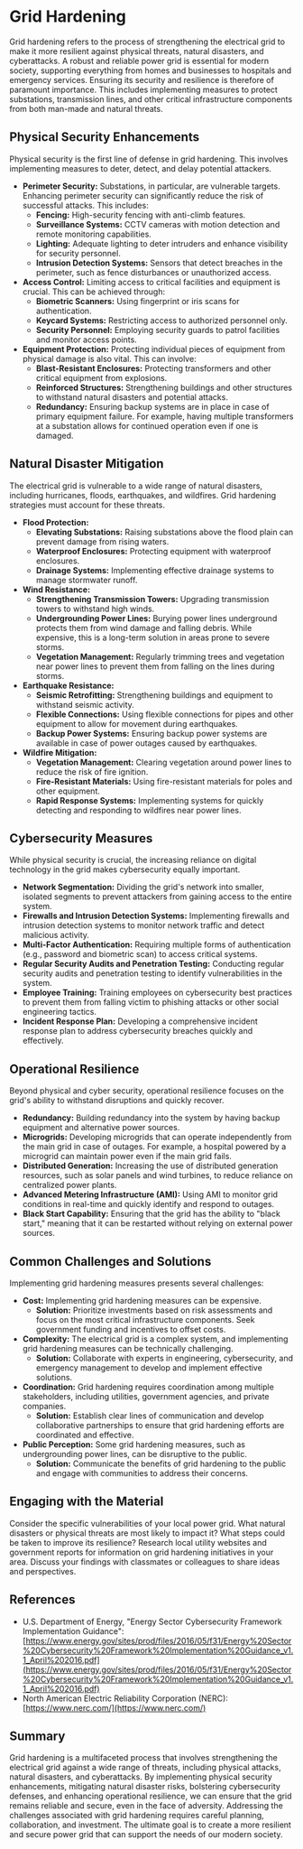 # Grid Hardening

Grid hardening refers to the process of strengthening the electrical grid to make it more resilient against physical threats, natural disasters, and cyberattacks. A robust and reliable power grid is essential for modern society, supporting everything from homes and businesses to hospitals and emergency services. Ensuring its security and resilience is therefore of paramount importance. This includes implementing measures to protect substations, transmission lines, and other critical infrastructure components from both man-made and natural threats.

## Physical Security Enhancements

Physical security is the first line of defense in grid hardening. This involves implementing measures to deter, detect, and delay potential attackers.

*   **Perimeter Security:** Substations, in particular, are vulnerable targets. Enhancing perimeter security can significantly reduce the risk of successful attacks. This includes:
    *   **Fencing:** High-security fencing with anti-climb features.
    *   **Surveillance Systems:** CCTV cameras with motion detection and remote monitoring capabilities.
    *   **Lighting:** Adequate lighting to deter intruders and enhance visibility for security personnel.
    *   **Intrusion Detection Systems:** Sensors that detect breaches in the perimeter, such as fence disturbances or unauthorized access.
*   **Access Control:** Limiting access to critical facilities and equipment is crucial. This can be achieved through:
    *   **Biometric Scanners:** Using fingerprint or iris scans for authentication.
    *   **Keycard Systems:** Restricting access to authorized personnel only.
    *   **Security Personnel:** Employing security guards to patrol facilities and monitor access points.
*   **Equipment Protection:** Protecting individual pieces of equipment from physical damage is also vital. This can involve:
    *   **Blast-Resistant Enclosures:** Protecting transformers and other critical equipment from explosions.
    *   **Reinforced Structures:** Strengthening buildings and other structures to withstand natural disasters and potential attacks.
    *   **Redundancy:** Ensuring backup systems are in place in case of primary equipment failure. For example, having multiple transformers at a substation allows for continued operation even if one is damaged.

## Natural Disaster Mitigation

The electrical grid is vulnerable to a wide range of natural disasters, including hurricanes, floods, earthquakes, and wildfires. Grid hardening strategies must account for these threats.

*   **Flood Protection:**
    *   **Elevating Substations:** Raising substations above the flood plain can prevent damage from rising waters.
    *   **Waterproof Enclosures:** Protecting equipment with waterproof enclosures.
    *   **Drainage Systems:** Implementing effective drainage systems to manage stormwater runoff.
*   **Wind Resistance:**
    *   **Strengthening Transmission Towers:** Upgrading transmission towers to withstand high winds.
    *   **Undergrounding Power Lines:** Burying power lines underground protects them from wind damage and falling debris. While expensive, this is a long-term solution in areas prone to severe storms.
    *   **Vegetation Management:** Regularly trimming trees and vegetation near power lines to prevent them from falling on the lines during storms.
*   **Earthquake Resistance:**
    *   **Seismic Retrofitting:** Strengthening buildings and equipment to withstand seismic activity.
    *   **Flexible Connections:** Using flexible connections for pipes and other equipment to allow for movement during earthquakes.
    *   **Backup Power Systems:** Ensuring backup power systems are available in case of power outages caused by earthquakes.
*   **Wildfire Mitigation:**
    *   **Vegetation Management:** Clearing vegetation around power lines to reduce the risk of fire ignition.
    *   **Fire-Resistant Materials:** Using fire-resistant materials for poles and other equipment.
    *   **Rapid Response Systems:** Implementing systems for quickly detecting and responding to wildfires near power lines.

## Cybersecurity Measures

While physical security is crucial, the increasing reliance on digital technology in the grid makes cybersecurity equally important.

*   **Network Segmentation:** Dividing the grid's network into smaller, isolated segments to prevent attackers from gaining access to the entire system.
*   **Firewalls and Intrusion Detection Systems:** Implementing firewalls and intrusion detection systems to monitor network traffic and detect malicious activity.
*   **Multi-Factor Authentication:** Requiring multiple forms of authentication (e.g., password and biometric scan) to access critical systems.
*   **Regular Security Audits and Penetration Testing:** Conducting regular security audits and penetration testing to identify vulnerabilities in the system.
*   **Employee Training:** Training employees on cybersecurity best practices to prevent them from falling victim to phishing attacks or other social engineering tactics.
*   **Incident Response Plan:** Developing a comprehensive incident response plan to address cybersecurity breaches quickly and effectively.

## Operational Resilience

Beyond physical and cyber security, operational resilience focuses on the grid's ability to withstand disruptions and quickly recover.

*   **Redundancy:** Building redundancy into the system by having backup equipment and alternative power sources.
*   **Microgrids:** Developing microgrids that can operate independently from the main grid in case of outages. For example, a hospital powered by a microgrid can maintain power even if the main grid fails.
*   **Distributed Generation:** Increasing the use of distributed generation resources, such as solar panels and wind turbines, to reduce reliance on centralized power plants.
*   **Advanced Metering Infrastructure (AMI):** Using AMI to monitor grid conditions in real-time and quickly identify and respond to outages.
*   **Black Start Capability:** Ensuring that the grid has the ability to "black start," meaning that it can be restarted without relying on external power sources.

## Common Challenges and Solutions

Implementing grid hardening measures presents several challenges:

*   **Cost:** Implementing grid hardening measures can be expensive.
    *   **Solution:** Prioritize investments based on risk assessments and focus on the most critical infrastructure components. Seek government funding and incentives to offset costs.
*   **Complexity:** The electrical grid is a complex system, and implementing grid hardening measures can be technically challenging.
    *   **Solution:** Collaborate with experts in engineering, cybersecurity, and emergency management to develop and implement effective solutions.
*   **Coordination:** Grid hardening requires coordination among multiple stakeholders, including utilities, government agencies, and private companies.
    *   **Solution:** Establish clear lines of communication and develop collaborative partnerships to ensure that grid hardening efforts are coordinated and effective.
*   **Public Perception:** Some grid hardening measures, such as undergrounding power lines, can be disruptive to the public.
    *   **Solution:** Communicate the benefits of grid hardening to the public and engage with communities to address their concerns.

## Engaging with the Material

Consider the specific vulnerabilities of your local power grid. What natural disasters or physical threats are most likely to impact it? What steps could be taken to improve its resilience? Research local utility websites and government reports for information on grid hardening initiatives in your area. Discuss your findings with classmates or colleagues to share ideas and perspectives.

## References

*   U.S. Department of Energy, "Energy Sector Cybersecurity Framework Implementation Guidance": [https://www.energy.gov/sites/prod/files/2016/05/f31/Energy%20Sector%20Cybersecurity%20Framework%20Implementation%20Guidance_v1.1_April%202016.pdf](https://www.energy.gov/sites/prod/files/2016/05/f31/Energy%20Sector%20Cybersecurity%20Framework%20Implementation%20Guidance_v1.1_April%202016.pdf)
*   North American Electric Reliability Corporation (NERC): [https://www.nerc.com/](https://www.nerc.com/)

## Summary

Grid hardening is a multifaceted process that involves strengthening the electrical grid against a wide range of threats, including physical attacks, natural disasters, and cyberattacks. By implementing physical security enhancements, mitigating natural disaster risks, bolstering cybersecurity defenses, and enhancing operational resilience, we can ensure that the grid remains reliable and secure, even in the face of adversity. Addressing the challenges associated with grid hardening requires careful planning, collaboration, and investment. The ultimate goal is to create a more resilient and secure power grid that can support the needs of our modern society.